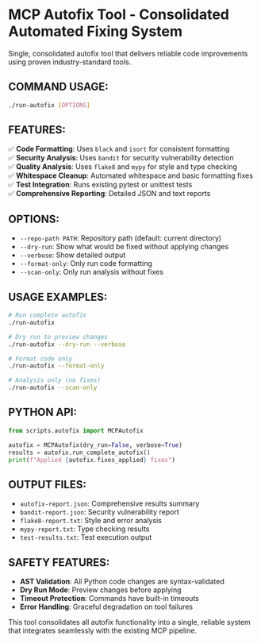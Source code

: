 # MCP Autofix Tool - Consolidated Automated Fixing System

Single, consolidated autofix tool that delivers reliable code improvements using proven industry-standard tools.

## COMMAND USAGE:
```bash
./run-autofix [OPTIONS]
```

## FEATURES:
✅ **Code Formatting**: Uses `black` and `isort` for consistent formatting  
✅ **Security Analysis**: Uses `bandit` for security vulnerability detection  
✅ **Quality Analysis**: Uses `flake8` and `mypy` for style and type checking  
✅ **Whitespace Cleanup**: Automated whitespace and basic formatting fixes  
✅ **Test Integration**: Runs existing pytest or unittest tests  
✅ **Comprehensive Reporting**: Detailed JSON and text reports  

## OPTIONS:
- `--repo-path PATH`: Repository path (default: current directory)
- `--dry-run`: Show what would be fixed without applying changes
- `--verbose`: Show detailed output
- `--format-only`: Only run code formatting
- `--scan-only`: Only run analysis without fixes

## USAGE EXAMPLES:
```bash
# Run complete autofix
./run-autofix

# Dry run to preview changes
./run-autofix --dry-run --verbose

# Format code only
./run-autofix --format-only

# Analysis only (no fixes)
./run-autofix --scan-only
```

## PYTHON API:
```python
from scripts.autofix import MCPAutofix

autofix = MCPAutofix(dry_run=False, verbose=True)
results = autofix.run_complete_autofix()
print(f"Applied {autofix.fixes_applied} fixes")
```

## OUTPUT FILES:
- `autofix-report.json`: Comprehensive results summary
- `bandit-report.json`: Security vulnerability report  
- `flake8-report.txt`: Style and error analysis
- `mypy-report.txt`: Type checking results
- `test-results.txt`: Test execution output

## SAFETY FEATURES:
- **AST Validation**: All Python code changes are syntax-validated
- **Dry Run Mode**: Preview changes before applying
- **Timeout Protection**: Commands have built-in timeouts
- **Error Handling**: Graceful degradation on tool failures

This tool consolidates all autofix functionality into a single, reliable system that integrates seamlessly with the existing MCP pipeline.
